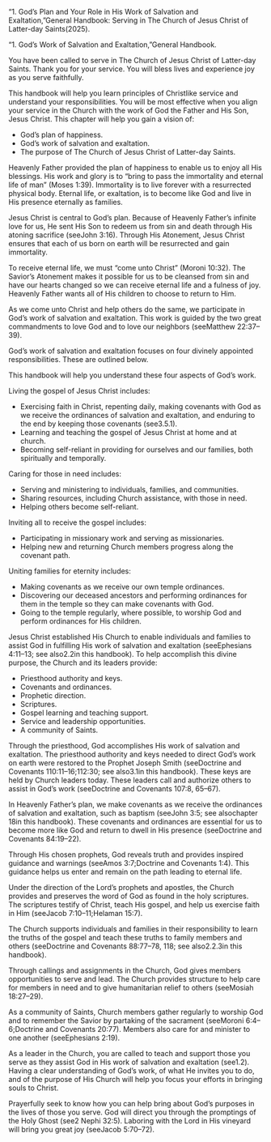 “1. God’s Plan and Your Role in His Work of Salvation and Exaltation,”General Handbook: Serving in The Church of Jesus Christ of Latter-day Saints(2025).

“1. God’s Work of Salvation and Exaltation,”General Handbook.

You have been called to serve in The Church of Jesus Christ of Latter-day Saints. Thank you for your service. You will bless lives and experience joy as you serve faithfully.

This handbook will help you learn principles of Christlike service and understand your responsibilities. You will be most effective when you align your service in the Church with the work of God the Father and His Son, Jesus Christ. This chapter will help you gain a vision of:

- God’s plan of happiness.
- God’s work of salvation and exaltation.
- The purpose of The Church of Jesus Christ of Latter-day Saints.

Heavenly Father provided the plan of happiness to enable us to enjoy all His blessings. His work and glory is to “bring to pass the immortality and eternal life of man” (Moses 1:39). Immortality is to live forever with a resurrected physical body. Eternal life, or exaltation, is to become like God and live in His presence eternally as families.

Jesus Christ is central to God’s plan. Because of Heavenly Father’s infinite love for us, He sent His Son to redeem us from sin and death through His atoning sacrifice (seeJohn 3:16). Through His Atonement, Jesus Christ ensures that each of us born on earth will be resurrected and gain immortality.

To receive eternal life, we must “come unto Christ” (Moroni 10:32). The Savior’s Atonement makes it possible for us to be cleansed from sin and have our hearts changed so we can receive eternal life and a fulness of joy. Heavenly Father wants all of His children to choose to return to Him.

As we come unto Christ and help others do the same, we participate in God’s work of salvation and exaltation. This work is guided by the two great commandments to love God and to love our neighbors (seeMatthew 22:37–39).

God’s work of salvation and exaltation focuses on four divinely appointed responsibilities. These are outlined below.

This handbook will help you understand these four aspects of God’s work.

Living the gospel of Jesus Christ includes:

- Exercising faith in Christ, repenting daily, making covenants with God as we receive the ordinances of salvation and exaltation, and enduring to the end by keeping those covenants (see3.5.1).
- Learning and teaching the gospel of Jesus Christ at home and at church.
- Becoming self-reliant in providing for ourselves and our families, both spiritually and temporally.

Caring for those in need includes:

- Serving and ministering to individuals, families, and communities.
- Sharing resources, including Church assistance, with those in need.
- Helping others become self-reliant.

Inviting all to receive the gospel includes:

- Participating in missionary work and serving as missionaries.
- Helping new and returning Church members progress along the covenant path.

Uniting families for eternity includes:

- Making covenants as we receive our own temple ordinances.
- Discovering our deceased ancestors and performing ordinances for them in the temple so they can make covenants with God.
- Going to the temple regularly, where possible, to worship God and perform ordinances for His children.

Jesus Christ established His Church to enable individuals and families to assist God in fulfilling His work of salvation and exaltation (seeEphesians 4:11–13; see also2.2in this handbook). To help accomplish this divine purpose, the Church and its leaders provide:

- Priesthood authority and keys.
- Covenants and ordinances.
- Prophetic direction.
- Scriptures.
- Gospel learning and teaching support.
- Service and leadership opportunities.
- A community of Saints.

Through the priesthood, God accomplishes His work of salvation and exaltation. The priesthood authority and keys needed to direct God’s work on earth were restored to the Prophet Joseph Smith (seeDoctrine and Covenants 110:11–16;112:30; see also3.1in this handbook). These keys are held by Church leaders today. These leaders call and authorize others to assist in God’s work (seeDoctrine and Covenants 107:8, 65–67).

In Heavenly Father’s plan, we make covenants as we receive the ordinances of salvation and exaltation, such as baptism (seeJohn 3:5; see alsochapter 18in this handbook). These covenants and ordinances are essential for us to become more like God and return to dwell in His presence (seeDoctrine and Covenants 84:19–22).

Through His chosen prophets, God reveals truth and provides inspired guidance and warnings (seeAmos 3:7;Doctrine and Covenants 1:4). This guidance helps us enter and remain on the path leading to eternal life.

Under the direction of the Lord’s prophets and apostles, the Church provides and preserves the word of God as found in the holy scriptures. The scriptures testify of Christ, teach His gospel, and help us exercise faith in Him (seeJacob 7:10–11;Helaman 15:7).

The Church supports individuals and families in their responsibility to learn the truths of the gospel and teach these truths to family members and others (seeDoctrine and Covenants 88:77–78, 118; see also2.2.3in this handbook).

Through callings and assignments in the Church, God gives members opportunities to serve and lead. The Church provides structure to help care for members in need and to give humanitarian relief to others (seeMosiah 18:27–29).

As a community of Saints, Church members gather regularly to worship God and to remember the Savior by partaking of the sacrament (seeMoroni 6:4–6;Doctrine and Covenants 20:77). Members also care for and minister to one another (seeEphesians 2:19).

As a leader in the Church, you are called to teach and support those you serve as they assist God in His work of salvation and exaltation (see1.2). Having a clear understanding of God’s work, of what He invites you to do, and of the purpose of His Church will help you focus your efforts in bringing souls to Christ.

Prayerfully seek to know how you can help bring about God’s purposes in the lives of those you serve. God will direct you through the promptings of the Holy Ghost (see2 Nephi 32:5). Laboring with the Lord in His vineyard will bring you great joy (seeJacob 5:70–72).